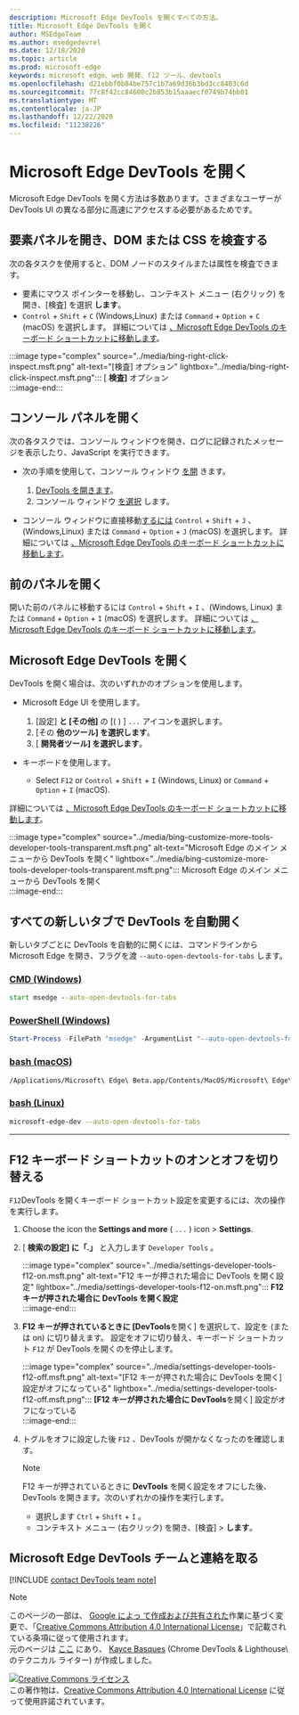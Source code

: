 ```yaml
---
description: Microsoft Edge DevTools を開くすべての方法。
title: Microsoft Edge DevTools を開く
author: MSEdgeTeam
ms.author: msedgedevrel
ms.date: 12/18/2020
ms.topic: article
ms.prod: microsoft-edge
keywords: microsoft edge、web 開発、f12 ツール、devtools
ms.openlocfilehash: d21ebbf0b84be757c1b7a69d36b3bd3cc8403c6d
ms.sourcegitcommit: 77c8f42cc84600c2b853b15aaaecf0749b74bb01
ms.translationtype: MT
ms.contentlocale: ja-JP
ms.lasthandoff: 12/22/2020
ms.locfileid: "11238226"
---
```

<!-- Copyright Kayce Basques 

   Licensed under the Apache License, Version 2.0 (the "License");
   you may not use this file except in compliance with the License.
   You may obtain a copy of the License at

       https://www.apache.org/licenses/LICENSE-2.0

   Unless required by applicable law or agreed to in writing, software
   distributed under the License is distributed on an "AS IS" BASIS,
   WITHOUT WARRANTIES OR CONDITIONS OF ANY KIND, either express or implied.
   See the License for the specific language governing permissions and
   limitations under the License. -->

# Microsoft Edge DevTools を開く  

Microsoft Edge DevTools を開く方法は多数あります。さまざまなユーザーが DevTools UI の異なる部分に高速にアクセスする必要があるためです。  

## 要素パネルを開き、DOM または CSS を検査する  

次の各タスクを使用すると、DOM ノードのスタイルまたは属性を検査できます。

*   要素にマウス ポインターを移動し、コンテキスト メニュー \(右クリック\) を開き、[検査] を選択 **します**。  
*   `Control` + `Shift` + `C` \(Windows,Linux\) または `Command` + `Option` + `C` \(macOS\) を選択します。  詳細については [、Microsoft Edge DevTools のキーボード ショートカットに移動します][DevtoolsShortcutsIndex]。  

:::image type="complex" source="../media/bing-right-click-inspect.msft.png" alt-text="[検査] オプション" lightbox="../media/bing-right-click-inspect.msft.png":::
   [ **検査]** オプション  
:::image-end:::  

<!--See [Get Started With Viewing And Changing CSS][GetStartedCSS].  -->  

## コンソール パネルを開く  

次の各タスクでは、コンソール ウィンドウを[][DevtoolsConsoleIndex]開き、ログに記録されたメッセージを表示したり、JavaScript を実行できます。  

*   次の手順を使用して、コンソール ウィンドウ [を開][DevtoolsConsoleIndex] きます。  
    
    1.  [DevTools を開きます](#open-microsoft-edge-devtools)。  
    1.  コンソール ウィンドウ [を選択][DevtoolsConsoleIndex] します。  

*   コンソール ウィンドウに直接移動[するには][DevtoolsConsoleIndex] `Control` + `Shift` + `J` 、\(Windows,Linux\) または `Command` + `Option` + `J` \(macOS\) を選択します。  詳細については [、Microsoft Edge DevTools のキーボード ショートカットに移動します][DevtoolsShortcutsIndex]。  

<!--See [Get Started With The Console][ConsoleGetStarted].  -->

## 前のパネルを開く  

開いた前のパネルに移動するには `Control` + `Shift` + `I` 、\(Windows, Linux\) または `Command` + `Option` + `I` \(macOS\) を選択します。  詳細については [、Microsoft Edge DevTools のキーボード ショートカットに移動します][DevtoolsShortcutsIndex]。  

## Microsoft Edge DevTools を開く  

DevTools を開く場合は、次のいずれかのオプションを使用します。  

*   Microsoft Edge UI を使用します。  
    
    1.  [設定] **と [その他]** の [\( \) ] `...` アイコンを選択します。  
    1.  [その **他のツール] を選択します**。  
    1.  [ **開発者ツール] を選択します**。  
    
*   キーボードを使用します。  
    *   Select `F12` or `Control` + `Shift` + `I` \(Windows, Linux\) or `Command` + `Option` + `I` \(macOS\).  

詳細については [、Microsoft Edge DevTools のキーボード ショートカットに移動します][DevtoolsShortcutsIndex]。  

:::image type="complex" source="../media/bing-customize-more-tools-developer-tools-transparent.msft.png" alt-text="Microsoft Edge のメイン メニューから DevTools を開く" lightbox="../media/bing-customize-more-tools-developer-tools-transparent.msft.png":::
   Microsoft Edge のメイン メニューから DevTools を開く  
:::image-end:::  

## すべての新しいタブで DevTools を自動開く  

新しいタブごとに DevTools を自動的に開くには、コマンドラインから Microsoft Edge を開き、フラグを渡 `--auto-open-devtools-for-tabs` します。  

### [CMD (Windows)](#tab/cmd-Windows/)  

<a id="auto-open-devtools-command-line"></a>  

```cmd
start msedge --auto-open-devtools-for-tabs
```  

### [PowerShell (Windows)](#tab/powershell-Windows/)  

<a id="auto-open-devtools-command-line"></a>  

```powershell
Start-Process -FilePath "msedge" -ArgumentList "--auto-open-devtools-for-tabs"
```  

### [bash (macOS)](#tab/bash-macos/)  

<a id="auto-open-devtools-command-line"></a>  

```bash
/Applications/Microsoft\ Edge\ Beta.app/Contents/MacOS/Microsoft\ Edge\ Beta --auto-open-devtools-for-tabs
```  

### [bash (Linux)](#tab/bash-linux/)  

<a id="auto-open-devtools-command-line"></a>  

```bash
microsoft-edge-dev --auto-open-devtools-for-tabs
```  

* * *  

## F12 キーボード ショートカットのオンとオフを切り替える  

`F12`DevTools を開くキーボード ショートカット設定を変更するには、次の操作を実行します。  

1.  Choose the icon the **Settings and more** \( `...` \) icon > **Settings**.  
1.  [ **検索の設定] に「.」** と入力します `Developer Tools` 。  
    
    :::image type="complex" source="../media/settings-developer-tools-f12-on.msft.png" alt-text="F12 キーが押された場合に DevTools を開く設定" lightbox="../media/settings-developer-tools-f12-on.msft.png":::
       **F12 キーが押された場合に DevTools を開く設定**  
    :::image-end:::  
    
1.  **F12 キーが押されているときに [DevTools**を開く] を選択して、設定を \(または on\) に切り替えます。  設定をオフに切り替え、キーボード ショートカット `F12` が DevTools を開くのを停止します。  
    
    :::image type="complex" source="../media/settings-developer-tools-f12-off.msft.png" alt-text="[F12 キーが押された場合に DevTools を開く] 設定がオフになっている" lightbox="../media/settings-developer-tools-f12-off.msft.png":::
       **[F12 キーが押された場合に DevTools**を開く] 設定がオフになっている  
    :::image-end:::  
    
1.  トグルをオフに設定した後 `F12` 、DevTools が開かなくなったのを確認します。  
    
    > [!NOTE]
    > F12 キーが押されているときに **DevTools** を開く設定をオフにした後、DevTools を開きます。次のいずれかの操作を実行します。  
    > 
    > *   選択します `Ctrl` + `Shift` + `I` 。  
    > *   コンテキスト メニュー \(右クリック\) を開き、[検査] > **します**。  
    
## Microsoft Edge DevTools チームと連絡を取る  

[!INCLUDE [contact DevTools team note](../includes/contact-devtools-team-note.md)]  

<!-- links -->  

[DevtoolsConsoleIndex]: ../console/index.md "コンソールの概要 | Microsoft Docs"  
[DevtoolsShortcutsIndex]: ../shortcuts/index.md "Microsoft Edge DevTools のキーボード ショートカット |Microsoft Docs"  

<!--[ConsoleGetStarted]: /microsoft-edge/devtools-guide-chromium/console/get-started ""  -->  
<!--[GetStartedCSS]: /microsoft-edge/devtools-guide-chromium/css "CSS"  -->

> [!NOTE]
> このページの一部は、 [Google によっ て作成および共有された][GoogleSitePolicies]作業に基づく変更で、「[Creative Commons Attribution 4.0 International License][CCA4IL]」で記載されている条項に従って使用されます。  
> 元のページは [ここ](https://developers.google.com/web/tools/chrome-devtools/open) にあり、 [Kayce Basques][KayceBasques] \(Chrome DevTools \& Lighthouse\ のテクニカル ライター) が作成しました。  

[![Creative Commons ライセンス][CCby4Image]][CCA4IL]  
この著作物は、[Creative Commons Attribution 4.0 International License][CCA4IL] に従って使用許諾されています。  

[CCA4IL]: https://creativecommons.org/licenses/by/4.0  
[CCby4Image]: https://i.creativecommons.org/l/by/4.0/88x31.png  
[GoogleSitePolicies]: https://developers.google.com/terms/site-policies  
[KayceBasques]: https://developers.google.com/web/resources/contributors/kaycebasques  
